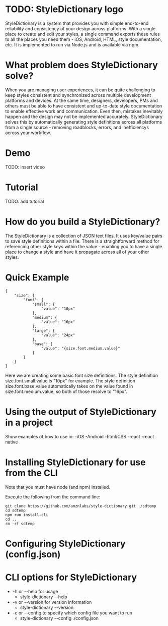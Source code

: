 # TODO: StyleDictionary logo

StyleDictionary is a system that provides you with simple end-to-end reliability and consistency of your design across platforms.  With a single place to create and edit your styles, a single command exports these rules to all the places you need them - iOS, Android, HTML, style documentation, etc.  It is implemented to run via Node.js and is available via npm.


# What problem does StyleDictionary solve?

When you are managing user experiences, it can be quite challenging to keep styles consistent and synchronized across multiple development platforms and devices.  At the same time, designers, developers, PMs and others must be able to have consistent and up-to-date style documentation to enable effective work and communication.  Even then, mistakes inevitably happen and the design may not be implemented accurately.  StyleDictionary solves this by automatically generating style definitions across all platforms from a single source - removing roadblocks, errors, and inefficiencys across your workflow.


# Demo

TODO: insert video


# Tutorial

TODO: add tutorial


# How do you build a StyleDictionary?

The StyleDictionary is a collection of JSON text files.  It uses key/value pairs to save style definitions within a file.  There is a straightforward method for referencing other style keys within the value - enabling you to have a single place to change a style and have it propagate across all of your other styles.

# Quick Example

```
{
	"size": {
		"font": {
			"small": {
				"value": "10px"
			},
			"medium": {
				"value": "16px"
			},
			"large": {
				"value": "24px"
			},
			"base": {
				"value": "{size.font.medium.value}"
			}
		}
	}
}
```

Here we are creating some basic font size definitions.  The style definition size.font.small.value is "10px" for example.  The style definition size.font.base.value automatically takes on the value found in size.font.medium.value, so both of those resolve to "16px".


# Using the output of StyleDictionary in a project

Show examples of how to use in:
-iOS
-Android
-html/CSS
-react
-react native


# Installing StyleDictionary for use from the CLI

Note that you must have node (and npm) installed.

Execute the following from the command line:

```
git clone https://github.com/amznlabs/style-dictionary.git ./sdtemp
cd sdtemp
npm run install-cli
cd ..
rm -rf sdtemp
```

# Configuring StyleDictionary (config.json)




# CLI options for StyleDictionary

- -h or --help for usage
    - style-dictionary --help
- -v or --version for version information
    - style-dictionary --version 
- -c or --config to specify which config file you want to run
    - style-dictionary --config ./config.json
